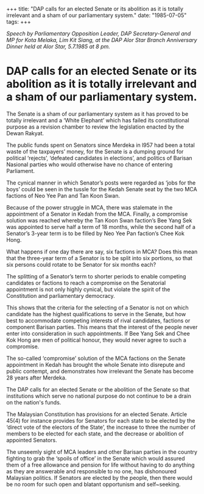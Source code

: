 +++ 
title: "DAP calls for an elected Senate or its abolition as it is totally irrelevant and a sham of our parliamentary system."
date: "1985-07-05"
tags:
+++

_Speech by Parliamentary Opposition Leader, DAP Secretary-General and MP for Kota Melaka, Lim Kit Siang, at the DAP Alor Star Branch Anniversary Dinner held at Alor Star, 5.7.1985 at 8 pm._

# DAP calls for an elected Senate or its abolition as it is totally irrelevant and a sham of our parliamentary system.

The Senate is a sham of our parliamentary system as it has proved to be totally irrelevant and a ‘White Elephant’ which has failed its constitutional purpose as a revision chamber to review the legislation enacted by the Dewan Rakyat.</u>

The public funds spent on Senators since Merdeka in l957 had been a total waste 
of the taxpayers’ money, for the Senate is a dumping ground for political ‘rejects’, 
‘defeated candidates in elections’, and politics of Barisan Nasional parties who would
otherwise have no chance of entering Parliament.

The cynical manner in which Senator’s posts were regarded as ‘jobs for the boys’ 
could be seen in the tussle for the Kedah Senate seat by the two MCA factions of 
Neo Yee Pan and Tan Koon Swan.

Because of the power struggle in MCA, there was stalemate in the appointment 
of a Senator in Kedah from the MCA. Finally, a compromise solution was reached 
whereby the Tan Koon Swan faction’s Bee Yang Sek was appointed to serve half a 
term of 18 months, while the second half of a Senator’s 3-year term is to be filled 
by Neo Yee Pan faction’s Chee Kok Hong.

What happens if one day there are say, six factions in MCA? Does this mean that the 
three-year term of a Senator is to be split into six portions, so that six persons could rotate
to be Senator for six months each?

The splitting of a Senator’s term to shorter periods to enable competing candidates or 
factions to reach a compromise on the Senatorial appointment is not only highly cynical, 
but violate the spirit of the Constitution and parliamentary democracy.

This shows that the criteria for the selecting of a Senator is not on which candidate 
has the highest qualifications to serve in the Senate, but how best to accommodate 
competing interests of rival candidates, factions or component Barisan parties. 
This means that the interest of the people never enter into consideration in such appointments. 
If Bee Yang Sek and Chee Kok Hong are men of political honour, they would never agree to such a compromise.

The so-called ‘compromise’ solution of the MCA factions on the Senate appointment in 
Kedah has brought the whole Senate into disrepute and public contempt, and demonstrates 
how irrelevant the Senate has become 28 years after Merdeka.

The DAP calls for an elected Senate or the abolition of the Senate so that institutions which 
serve no national purpose do not continue to be a drain on the nation's funds.


The Malaysian Constitution has provisions for an elected Senate. Article 45(4) for instance provides 
for Senators for each state to be elected by the ‘direct vote of the electors of the State’, the increase to three the number of members to be elected for each state, and the decrease or abolition of
appointed Senators.

The unseemly sight of MCA leaders and other Barisan parties in the country fighting to grab the 
‘spoils of office’ in the Senate which would assured them of a free allowance and pension for life
without having to do anything as they are answerable and responsible to no one, has dishonoured Malaysian politics. If Senators are elected by the people, then there would be no room for such
open and blatant opportunism and self~seeking.
 
